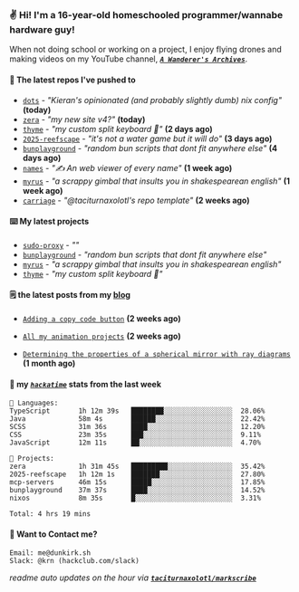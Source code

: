 ### ✌️ Hi! I'm a 16-year-old homeschooled programmer/wannabe hardware guy!

When not doing school or working on a project, I enjoy flying drones and making videos on my YouTube channel, [**_`A Wanderer's Archives`_**](https://youtube.com/@wanderer.archives).

#### 👷 The latest repos I've pushed to

- [`dots`](https://github.com/taciturnaxolotl/dots) - _"Kieran's opinionated (and probably slightly dumb) nix config"_ **(today)**
- [`zera`](https://github.com/taciturnaxolotl/zera) - _"my new site v4?"_ **(today)**
- [`thyme`](https://github.com/taciturnaxolotl/thyme) - _"my custom split keyboard 🫶"_ **(2 days ago)**
- [`2025-reefscape`](https://github.com/df1317/2025-reefscape) - _"it's not a water game but it will do"_ **(3 days ago)**
- [`bunplayground`](https://github.com/taciturnaxolotl/bunplayground) - _"random bun scripts that dont fit anywhere else"_ **(4 days ago)**
- [`names`](https://github.com/aramshiva/names) - _"✍️ An web viewer of every name"_ **(1 week ago)**
- [`myrus`](https://github.com/taciturnaxolotl/myrus) - _"a scrappy gimbal that insults you in shakespearean english"_ **(1 week ago)**
- [`carriage`](https://github.com/taciturnaxolotl/carriage) - _"@taciturnaxolotl's repo template"_ **(2 weeks ago)**

#### ⌨️ My latest projects

- [`sudo-proxy`](https://github.com/taciturnaxolotl/sudo-proxy) - _""_
- [`bunplayground`](https://github.com/taciturnaxolotl/bunplayground) - _"random bun scripts that dont fit anywhere else"_
- [`myrus`](https://github.com/taciturnaxolotl/myrus) - _"a scrappy gimbal that insults you in shakespearean english"_
- [`thyme`](https://github.com/taciturnaxolotl/thyme) - _"my custom split keyboard 🫶"_

#### 🗒️ the latest posts from my [blog](https://dunkirk.sh)

- [`Adding a copy code button`](https://dunkirk.sh/blog/adding-a-copy-button/) **(2 weeks ago)**

- [`All my animation projects`](https://dunkirk.sh/blog/my-animations/) **(2 weeks ago)**

- [`Determining the properties of a spherical mirror with ray diagrams`](https://dunkirk.sh/blog/spherical-ray-diagrams/) **(1 month ago)**



#### 📡 my [_`hackatime`_](https://waka.hackclub.com) stats from the last week

```text
💾 Languages:
TypeScript       1h 12m 39s   ████████░░░░░░░░░░░░░░░░░  28.06%
Java             58m 4s       ██████░░░░░░░░░░░░░░░░░░░  22.42%
SCSS             31m 36s      ████░░░░░░░░░░░░░░░░░░░░░  12.20%
CSS              23m 35s      ███░░░░░░░░░░░░░░░░░░░░░░  9.11%
JavaScript       12m 11s      ██░░░░░░░░░░░░░░░░░░░░░░░  4.70%

💼 Projects:
zera             1h 31m 45s   █████████░░░░░░░░░░░░░░░░  35.42%
2025-reefscape   1h 12m 1s    ███████░░░░░░░░░░░░░░░░░░  27.80%
mcp-servers      46m 15s      █████░░░░░░░░░░░░░░░░░░░░  17.85%
bunplayground    37m 37s      ████░░░░░░░░░░░░░░░░░░░░░  14.52%
nixos            8m 35s       █░░░░░░░░░░░░░░░░░░░░░░░░  3.31%

Total: 4 hrs 19 mins
```

#### 📮 Want to Contact me?

```text
Email: me@dunkirk.sh
Slack: @krn (hackclub.com/slack)
```

_readme auto updates on the hour via [**`taciturnaxolotl/markscribe`**](https://github.com/taciturnaxolotl/markscribe)_
